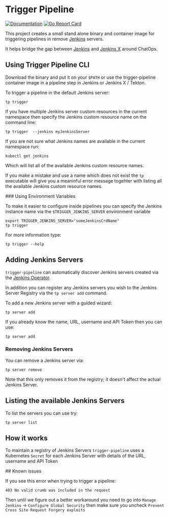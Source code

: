 # Trigger Pipeline

[![Documentation](https://godoc.org/github.com/jenkins-x-labs/trigger-pipeline?status.svg)](http://godoc.org/github.com/jenkins-x-labs/trigger-pipeline)
[![Go Report Card](https://goreportcard.com/badge/github.com/jenkins-x-labs/trigger-pipeline)](https://goreportcard.com/report/github.com/jenkins-x-labs/trigger-pipeline)

This project creates a small stand alone binary and container image for triggering pipelines in remove [Jenkins](https://jenkins.io/) servers.

It helps bridge the gap between [Jenkins](https://jenkins.io/) and [Jenkins X](https://jenkins-x.io/) around ChatOps.


## Using Trigger Pipeline CLI

Download the binary and put it on your `$PATH` or use the trigger-pipeline container image in a pipeline step in Jenkins or Jenkins X / Tekton.

To trigger a pipeline in the default Jenkins server:

``` 
tp trigger
```

If you have multiple Jenkins server custom resources in the current namespace then specify the Jenkins custom resource name on the command line:

``` 
tp trigger  --jenkins myJenkinsServer
```

If you are not sure what Jenkins names are available in the current namespace run:

``` 
kubectl get jenkins
```

Which will list all of the available Jenkins custom resource names.

If you make a mistake and use a name which does not exist the `tp` executable will give you a meaninful error message togehter with listing all the available Jenkins custom resource names.


### Using Environment Variables

To make it easier to configure inside pipelines you can specify the Jenkins instance name via the `$TRIGGER_JENKINS_SERVER` environment variable

```   
export TRIGGER_JENKINS_SERVER="someJenkinsCrdName"
tp trigger
```
 
For more information type: 

``` 
tp trigger --help
```       

## Adding Jenkins Servers

`trigger-pipeline` can automatically discover Jenkins servers created via the [Jenkins Operator](https://jenkinsci.github.io/kubernetes-operator/).

In addition you can register any Jenkins servers you wish to the Jenkins Server Registry via the `tp server add` command.

To add a new Jenkins server with a guided wizard:

```
tp server add 
```

If you already know the name, URL, username and API Token then you can use:

```
tp server add 
```

### Removing Jenkins Servers

You can remove a Jenkins server via:

``` 
tp server remove
```

Note that this only removes it from the registry; it doesn't affect the actual Jenkins Server.

## Listing the available Jenkins Servers

To list the servers you can use try:

``` 
tp server list
```

## How it works

To maintain a registry of Jenkins Servers `trigger-pipeline` uses a Kubernetes `Secret` for each Jenkins Server with details of the URL, username and API Token 

## Known issues

If you see this error when trying to trigger a pipeline:

``` 
403 No valid crumb was included in the request
```

Then until we figure out a better workaround you need to go into `Manage Jenkins` -> `Configure Global Security` then make sure you uncheck `Prevent Cross Site Request Forgery exploits` 